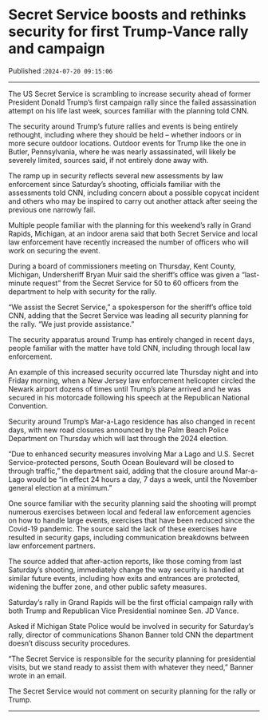 # Secret Service boosts and rethinks security for first Trump-Vance rally and campaign

Published :`2024-07-20 09:15:06`

---

The US Secret Service is scrambling to increase security ahead of former President Donald Trump’s first campaign rally since the failed assassination attempt on his life last week, sources familiar with the planning told CNN.

The security around Trump’s future rallies and events is being entirely rethought, including where they should be held – whether indoors or in more secure outdoor locations. Outdoor events for Trump like the one in Butler, Pennsylvania, where he was nearly assassinated, will likely be severely limited, sources said, if not entirely done away with.

The ramp up in security reflects several new assessments by law enforcement since Saturday’s shooting, officials familiar with the assessments told CNN, including concern about a possible copycat incident and others who may be inspired to carry out another attack after seeing the previous one narrowly fail.

Multiple people familiar with the planning for this weekend’s rally in Grand Rapids, Michigan, at an indoor arena said that both Secret Service and local law enforcement have recently increased the number of officers who will work on securing the event.

During a board of commissioners meeting on Thursday, Kent County, Michigan, Undersheriff Bryan Muir said the sheriff’s office was given a “last-minute request” from the Secret Service for 50 to 60 officers from the department to help with security for the rally.

“We assist the Secret Service,” a spokesperson for the sheriff’s office told CNN, adding that the Secret Service was leading all security planning for the rally. “We just provide assistance.”

The security apparatus around Trump has entirely changed in recent days, people familiar with the matter have told CNN, including through local law enforcement.

An example of this increased security occurred late Thursday night and into Friday morning, when a New Jersey law enforcement helicopter circled the Newark airport dozens of times until Trump’s plane arrived and he was secured in his motorcade following his speech at the Republican National Convention.

Security around Trump’s Mar-a-Lago residence has also changed in recent days, with new road closures announced by the Palm Beach Police Department on Thursday which will last through the 2024 election.

“Due to enhanced security measures involving Mar a Lago and U.S. Secret Service-protected persons, South Ocean Boulevard will be closed to through traffic,” the department said, adding that the closure around Mar-a-Lago would be “in effect 24 hours a day, 7 days a week, until the November general election at a minimum.”

One source familiar with the security planning said the shooting will prompt numerous exercises between local and federal law enforcement agencies on how to handle large events, exercises that have been reduced since the Covid-19 pandemic. The source said the lack of these exercises have resulted in security gaps, including communication breakdowns between law enforcement partners.

The source added that after-action reports, like those coming from last Saturday’s shooting, immediately change the way security is handled at similar future events, including how exits and entrances are protected, widening the buffer zone, and other public safety measures.

Saturday’s rally in Grand Rapids will be the first official campaign rally with both Trump and Republican Vice Presidential nominee Sen. JD Vance.

Asked if Michigan State Police would be involved in security for Saturday’s rally, director of communications Shanon Banner told CNN the department doesn’t discuss security procedures.

“The Secret Service is responsible for the security planning for presidential visits, but we stand ready to assist them with whatever they need,” Banner wrote in an email.

The Secret Service would not comment on security planning for the rally or Trump.

---

